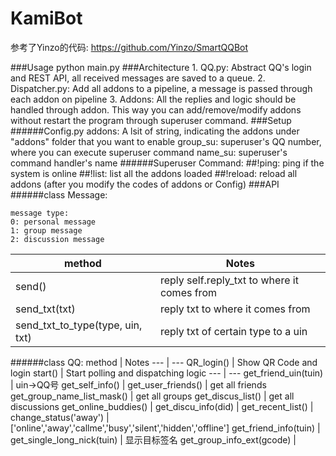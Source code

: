 # KamiBot

参考了Yinzo的代码: https://github.com/Yinzo/SmartQQBot

###Usage
    python main.py 
###Architecture
    1. QQ.py:   Abstract QQ's login and REST API, all received messages are saved to a queue.
    2. Dispatcher.py:  Add all addons to a pipeline, a message is passed through each addon on pipeline
    3. Addons: All the replies and logic should be handled through addon. This way you can add/remove/modify addons without restart the program through superuser command.
###Setup
######Config.py
    addons: A lsit of string, indicating the addons under "addons" folder that you want to enable
    group_su: superuser's QQ number, where you can execute superuser command
    name_su: superuser's command handler's name
######Superuser Command:
    ##!ping: ping if the system is online
    ##!list: list all the addons loaded
    ##!reload: reload all addons (after you modify the codes of addons or Config)
###API
######class Message:

    message type:
    0: personal message
    1: group message
    2: discussion message

method | Notes
--- | --- 
send() | reply self.reply_txt to where it comes from
send_txt(txt) | reply txt to where it comes from
send_txt_to_type(type, uin, txt) | reply txt of certain type to a uin


######class QQ:
method | Notes
--- | --- 
QR_login() | Show QR Code and login
start() | Start polling and dispatching logic
--- | --- 
get_friend_uin(tuin) | uin->QQ号
get_self_info() |
get_user_friends() | get all friends
get_group_name_list_mask() | get all groups
get_discus_list() | get all discussions
get_online_buddies() |
get_discu_info(did) |
get_recent_list() |
change_status('away') | ['online','away','callme','busy','silent','hidden','offline']
get_friend_info(tuin) |
get_single_long_nick(tuin) | 显示目标签名
get_group_info_ext(gcode) | 


